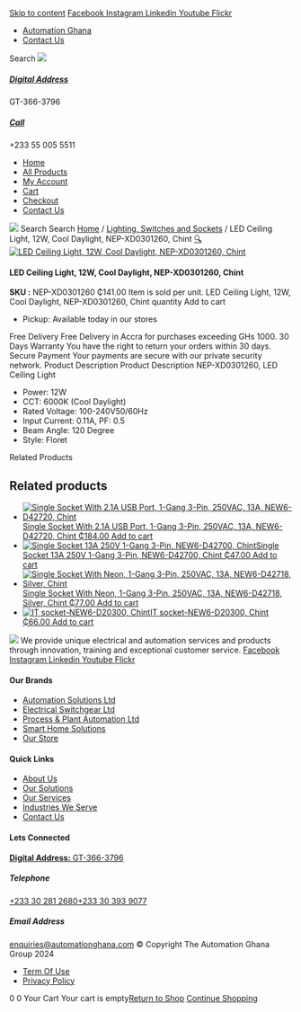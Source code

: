 [Skip to content](https://store.automationghana.com/product/led-ceiling-light-nep-xd0301260-chint/#content)
[ Facebook ](https://www.facebook.com/automationgh/) [ Instagram ](https://www.instagram.com/automationgh/) [ Linkedin ](https://www.linkedin.com/company/the-automation-ghana-limited/) [ Youtube ](https://www.youtube.com/channel/UCurrRDUSm5oIW39VXjn1u0w) [ Flickr ](https://www.flickr.com/photos/181794037@N07/)
  * [ Automation Ghana ](https://automationghana.com)
  * [ Contact Us ](https://store.automationghana.com/contact/)


Search
[ ![](https://store.automationghana.com/wp-content/uploads/2024/04/Website-TAGG-Logo-BLUE.png) ](https://store.automationghana.com/)
[ ](https://maps.app.goo.gl/m4xeaagWCNbLk4jM6)
#####  [ Digital Address ](https://maps.app.goo.gl/m4xeaagWCNbLk4jM6)
GT-366-3796 
[ ](tel:+233550055511)
#####  [ Call ](tel:+233550055511)
+233 55 005 5511 
  * [Home](https://store.automationghana.com/)
  * [All Products](https://store.automationghana.com/shop/)
  * [My Account](https://store.automationghana.com/my-account/)
  * [Cart](https://store.automationghana.com/cart/)
  * [Checkout](https://store.automationghana.com/checkout/)
  * [Contact Us](https://store.automationghana.com/contact/)


[![](https://store.automationghana.com/wp-content/uploads/2024/04/AutomationGhana_logo_white.png)](https://store.automationghana.com)
Search
Search
[Home](https://store.automationghana.com) / [Lighting, Switches and Sockets](https://store.automationghana.com/product-category/lighting-switches-and-sockets/) / LED Ceiling Light, 12W, Cool Daylight, NEP-XD0301260, Chint
[🔍](https://store.automationghana.com/product/led-ceiling-light-nep-xd0301260-chint/)
[![LED Ceiling Light, 12W, Cool Daylight, NEP-XD0301260, Chint](https://store.automationghana.com/wp-content/uploads/2019/11/Ceiling-light-1.jpg)](https://store.automationghana.com/wp-content/uploads/2019/11/Ceiling-light-1.jpg)
####  LED Ceiling Light, 12W, Cool Daylight, NEP-XD0301260, Chint 
**SKU :** NEP-XD0301260 
₵141.00
Item is sold per unit.
LED Ceiling Light, 12W, Cool Daylight, NEP-XD0301260, Chint quantity
Add to cart
  * Pickup: Available today in our stores


Free Delivery 
Free Delivery in Accra for purchases exceeding GHs 1000. 
30 Days Warranty 
You have the right to return your orders within 30 days. 
Secure Payment 
Your payments are secure with our private security network. 
Product Description
Product Description
NEP-XD0301260, LED Ceiling Light 
  * Power: 12W
  * CCT: 6000K (Cool Daylight)
  * Rated Voltage: 100-240V50/60Hz
  * Input Current: 0.11A, PF: 0.5
  * Beam Angle: 120 Degree
  * Style: Floret


Related Products 
## Related products
  * [![Single Socket With 2.1A USB Port, 1-Gang 3-Pin, 250VAC, 13A, NEW6-D42720, Chint](https://store.automationghana.com/wp-content/uploads/2020/04/NEW6-D42720-300x300.jpg)Single Socket With 2.1A USB Port, 1-Gang 3-Pin, 250VAC, 13A, NEW6-D42720, Chint ₵184.00 ](https://store.automationghana.com/product/single-socket-new6-d42720-chint/)
[Add to cart](https://store.automationghana.com/product/led-ceiling-light-nep-xd0301260-chint/?add-to-cart=1531)
  * [![Single Socket 13A 250V 1-Gang 3-Pin, NEW6-D42700, Chint](https://store.automationghana.com/wp-content/uploads/2020/04/ONLINE-STORE-SOCKET-7-300x300.jpg)Single Socket 13A 250V 1-Gang 3-Pin, NEW6-D42700, Chint ₵47.00 ](https://store.automationghana.com/product/single-socket-new6-d42700-chint/)
[Add to cart](https://store.automationghana.com/product/led-ceiling-light-nep-xd0301260-chint/?add-to-cart=1527)
  * [![Single Socket With Neon, 1-Gang 3-Pin, 250VAC, 13A, NEW6-D42718, Silver, Chint](https://store.automationghana.com/wp-content/uploads/2020/04/1-gang-silver-socket-300x300.jpg)Single Socket With Neon, 1-Gang 3-Pin, 250VAC, 13A, NEW6-D42718, Silver, Chint ₵77.00 ](https://store.automationghana.com/product/single-socket-new6-d42718-chint/)
[Add to cart](https://store.automationghana.com/product/led-ceiling-light-nep-xd0301260-chint/?add-to-cart=1530)
  * [![IT socket-NEW6-D20300, Chint](https://store.automationghana.com/wp-content/uploads/2020/04/TELEPHONE-300x300.jpg)IT socket-NEW6-D20300, Chint ₵66.00 ](https://store.automationghana.com/product/it-socket-new6-d20300-chint/)
[Add to cart](https://store.automationghana.com/product/led-ceiling-light-nep-xd0301260-chint/?add-to-cart=1516)


![](https://store.automationghana.com/wp-content/uploads/2024/04/AutomationGhana_logo_white.png)
We provide unique electrical and automation services and products through innovation, training and exceptional customer service.
[ Facebook ](https://www.facebook.com/automationgh/) [ Instagram ](https://www.instagram.com/automationgh/) [ Linkedin ](https://www.linkedin.com/company/the-automation-ghana-limited/) [ Youtube ](https://www.youtube.com/channel/UCurrRDUSm5oIW39VXjn1u0w) [ Flickr ](https://www.flickr.com/photos/181794037@N07/)
#### Our Brands
  * [ Automation Solutions Ltd ](https://store.automationghana.com/product/led-ceiling-light-nep-xd0301260-chint/)
  * [ Electrical Switchgear Ltd ](https://store.automationghana.com/product/led-ceiling-light-nep-xd0301260-chint/)
  * [ Process & Plant Automation Ltd ](https://store.automationghana.com/product/led-ceiling-light-nep-xd0301260-chint/)
  * [ Smart Home Solutions ](https://store.automationghana.com/product/led-ceiling-light-nep-xd0301260-chint/)
  * [ Our Store ](https://store.automationghana.com/product/led-ceiling-light-nep-xd0301260-chint/)


#### Quick Links
  * [ About Us ](https://store.automationghana.com/product/led-ceiling-light-nep-xd0301260-chint/)
  * [ Our Solutions ](https://store.automationghana.com/product/led-ceiling-light-nep-xd0301260-chint/)
  * [ Our Services ](https://store.automationghana.com/product/led-ceiling-light-nep-xd0301260-chint/)
  * [ Industries We Serve ](https://store.automationghana.com/product/led-ceiling-light-nep-xd0301260-chint/)
  * [ Contact Us ](https://store.automationghana.com/product/led-ceiling-light-nep-xd0301260-chint/)


#### Lets Connected
[**Digital Address:** GT-366-3796](https://maps.app.goo.gl/m4xeaagWCNbLk4jM6)
#####  Telephone 
[ +233 30 281 2680](tel:+233302812680)[+233 30 393 9077](https://store.automationghana.com/product/led-ceiling-light-nep-xd0301260-chint/+233303939077)
#####  Email Address 
enquiries@automationghana.com 
© Copyright The Automation Ghana Group 2024
  * [ Term Of Use ](https://store.automationghana.com/product/led-ceiling-light-nep-xd0301260-chint/)
  * [ Privacy Policy ](https://store.automationghana.com/product/led-ceiling-light-nep-xd0301260-chint/)


0
0
Your Cart
Your cart is empty[Return to Shop](https://store.automationghana.com/shop/)
[Continue Shopping](https://store.automationghana.com/product/led-ceiling-light-nep-xd0301260-chint/)
